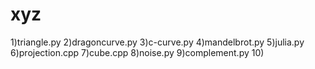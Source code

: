# xyz
1)triangle.py
2)dragoncurve.py
3)c-curve.py
4)mandelbrot.py
5)julia.py
6)projection.cpp
7)cube.cpp
8)noise.py
9)complement.py
10)
